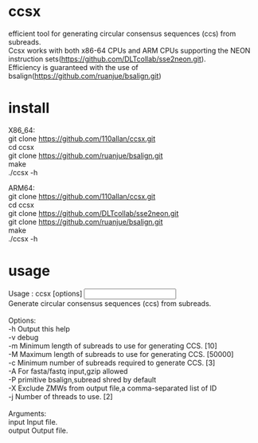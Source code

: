 # ccsx
efficient tool for generating  circular consensus sequences (ccs) from subreads. <br>
Ccsx works with both x86-64 CPUs and ARM CPUs supporting the NEON instruction sets(https://github.com/DLTcollab/sse2neon.git).  <br>
Efficiency is guaranteed with the use of bsalign(https://github.com/ruanjue/bsalign.git) <br>


# install
X86_64: <br>
git clone https://github.com/110allan/ccsx.git <br>
cd ccsx <br>
git clone  https://github.com/ruanjue/bsalign.git <br>
make <br>
./ccsx -h <br>

ARM64:<br>
git clone https://github.com/110allan/ccsx.git <br>
cd ccsx <br>
git clone https://github.com/DLTcollab/sse2neon.git <br>
git clone  https://github.com/ruanjue/bsalign.git <br>
make <br>
./ccsx -h <br>

# usage
Usage  : ccsx  [options] <INPUT> <OUTPUT> <br>
Generate circular consensus sequences (ccs) from subreads.<br>
<br>
Options:<br>
-h             Output this help <br>
-v             debug <br>
-m     <int>   Minimum length of subreads to use for generating CCS. [10] <br>
-M     <int>   Maximum length of subreads to use for generating CCS. [50000] <br>
-c     <int>   Minimum number of subreads required to generate CCS. [3] <br>
-A             For fasta/fastq input,gzip allowed  <br>
-P             primitive bsalign,subread shred by default <br>
-X	<str>   Exclude ZMWs from output file,a comma-separated list of ID <br>
-j     <int>   Number of threads to use. [2] <br>
<br>
Arguments:<br>
input          Input file.<br>
output         Output file.<br>

